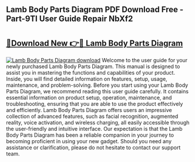 ## Lamb Body Parts Diagram PDF Download Free - Part-9TI User Guide Repair NbXf2

# <h2><a href="http://dfuoe4m.blite.top/?on=Lamb+Body+Parts+Diagram">🔗Download New 👉🔴 Lamb Body Parts Diagram</a></h2>

[![Lamb Body Parts Diagram download](https://i.imgur.com/lujVjoI.png)](http://dfuoe4m.blite.top/?on=Lamb+Body+Parts+Diagram)
Welcome to the user guide for your newly purchased Lamb Body Parts Diagram. This manual is designed to assist you in mastering the functions and capabilities of your product. Inside, you will find detailed information on features, setup, usage, maintenance, and problem-solving. Before you start using your Lamb Body Parts Diagram, we recommend reading this user guide carefully. It contains essential information on product setup, operation, maintenance, and troubleshooting, ensuring that you are able to use the product effectively and efficiently. Lamb Body Parts Diagram offers users an impressive collection of advanced features, such as facial recognition, augmented reality, voice activation, and wireless charging, all easily accessible through the user-friendly and intuitive interface. Our expectation is that the Lamb Body Parts Diagram has been a reliable companion in your journey to becoming proficient in using your new gadget. Should you need any assistance or clarification, please do not hesitate to contact our support team.
